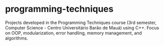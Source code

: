 # programming-techniques
 Projects developed in the Programming Techniques course (3rd semester, Computer Science - Centro Universitário Barão de Mauá) using C++. Focus on OOP, modularization, error handling, memory management, and algorithms.
